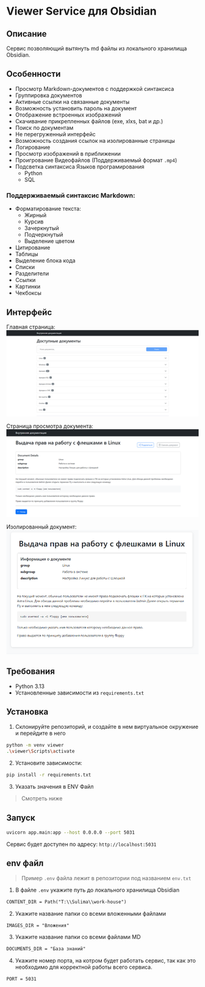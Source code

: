 # Viewer Service для Obsidian

## Описание

Сервис позволяющий вытянуть md файлы из локального хранилища Obsidian.

## Особенности

- Просмотр Markdown-документов с поддержкой синтаксиса
- Группировка документов
- Активные ссылки на связанные документы
- Возможность установить пароль на документ
- Отображение встроенных изображений
- Скачивание прикрепленных файлов (exe, xlxs, bat и др.)
- Поиск по документам
- Не перегруженный интерфейс
- Возможность создания ссылок на изолированные страницы
- Логирование
- Просмотр изображений в приближении
- Проигрование Видеофайлов (Поддерживаемый формат `.mp4`)
- Подсветка синтаксиса Языков програмирования
    - Python
    - SQL

### Поддерживаемый синтаксис Markdown:
- Форматирование текста:
    - Жирный
    - Курсив
    - Зачеркнутый
    - Подчеркнутый
    - Выделение цветом
- Цитирование
- Таблицы
- Выделение блока кода
- Списки
- Разделители
- Ссылки
- Картинки
- Чекбоксы

## Интерфейс
Главная страница:
![](image/gl_page.png)

Страница просмотра документа:
![](image/pr_page.png)

Изолированный документ:
![](image/isol.png)

## Требования

- Python 3.13
- Установленные зависимости из `requirements.txt`

## Установка

1. Склонируйте репозиторий, и создайте в нем виртуальное окружение и перейдите в него
```bash
python -m venv viewer
.\viewer\Scripts\activate
```

2. Установите зависимости:
```bash
pip install -r requirements.txt
```

3. Указать значения в ENV Файл
> Смотреть ниже

## Запуск

``` bash
uvicorn app.main:app --host 0.0.0.0 --port 5031
```

Сервис будет доступен по адресу: `http://localhost:5031`

## env файл

> Пример `.env` файла лежит в репозитории под названием `env.txt`

1. В файле `.env` укажите путь до локального хранилища Obsidian 
```txt
CONTENT_DIR = Path("T:\\Sulima\\work-house")
```
2. Укажите название папки со всеми вложенными файлами
```txt
IMAGES_DIR = "Вложения"
```
3. Укажите название папки со всеми файлами MD
```txt
DOCUMENTS_DIR = "База знаний"
```
4. Укажите номер порта, на котром будет работать сервис, так как это необходимо для корректной работы всего сервиса.
```txt
PORT = 5031
```